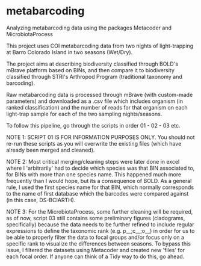 # metabarcoding
Analyzing metabarcoding data using the packages Metacoder and MicrobiotaProcess

This project uses COI metabarcoding data from two nights of light-trapping at Barro Colorado Island in two seasons (Wet/Dry).

The project aims at describing biodiversity classified through BOLD's mBrave platform based on BINs, and then compare it to biodiversity classified through STRI's Arthropod Program (traditional taxonomy and barcoding).

Raw metabarcoding data is processed through mBrave (with custom-made parameters) and downloaded as a .csv file which includes organism (in ranked classification) and the number of reads for that organism on each light-trap sample for each of the two sampling nights/seasons.

To follow this pipeline, go through the scripts in order 01 - 02 - 03 etc. 

NOTE 1: SCRIPT 01 IS FOR INFORMATION PURPOSES ONLY. You should not re-run these scripts as you will overwrite the existing files (which have already been merged and cleaned).

NOTE 2: Most critical merging/cleaning steps were later done in excel where I 'arbitrarily' had to decide which species was that BIN associated to, for BINs with more than one species name. This happened much more frequently than I would hope, but its a consequence of BOLD. As a general rule, I used the first species name for that BIN, which normally corresponds to the name of first database which the barcodes were compared against (in this case, DS-BCIARTH). 

NOTE 3: For the MicrobiotaProcess, some further cleaning will be required, as of now, script 03 still contains some preliminary figures (cladograms, specifically) because the data needs to be further refined to include regular expressions to define the taxonomic rank (e.g. p__;c__;o__) in order for us to be able to properly filter the data to focal groups and/or focus only on a specific rank to visualize the differences between seasons. To bypass this issue, I filtered the datasets using Metacoder and created new 'files' for each focal order. If anyone can think of a Tidy way to do this, go ahead.

